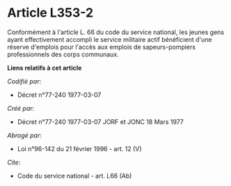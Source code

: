 # Article L353-2

Conformément à l'article L. 66 du code du service national, les jeunes gens ayant effectivement accompli le service militaire
actif bénéficient d'une réserve d'emplois pour l'accès aux emplois de sapeurs-pompiers professionnels des corps communaux.

**Liens relatifs à cet article**

_Codifié par_:

  - Décret n°77-240 1977-03-07

_Créé par_:

  - Décret n°77-240 1977-03-07 JORF et JONC 18 Mars 1977

_Abrogé par_:

  - Loi n°96-142 du 21 février 1996 - art. 12 (V)

_Cite_:

  - Code du service national - art. L66 (Ab)
